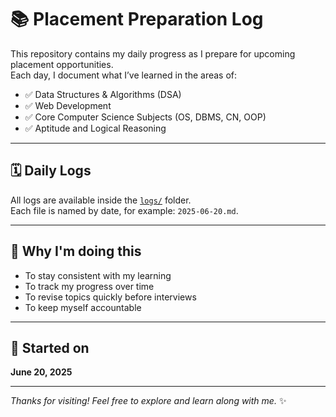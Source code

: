 # 📚 Placement Preparation Log

This repository contains my daily progress as I prepare for upcoming placement opportunities.  
Each day, I document what I’ve learned in the areas of:

- ✅ Data Structures & Algorithms (DSA)
- ✅ Web Development
- ✅ Core Computer Science Subjects (OS, DBMS, CN, OOP)
- ✅ Aptitude and Logical Reasoning

---

## 🗓️ Daily Logs

All logs are available inside the [`logs/`](logs/) folder.  
Each file is named by date, for example: `2025-06-20.md`.

---

## 📌 Why I'm doing this

- To stay consistent with my learning
- To track my progress over time
- To revise topics quickly before interviews
- To keep myself accountable

---

## 📅 Started on

**June 20, 2025**

---

_Thanks for visiting! Feel free to explore and learn along with me._ ✨
